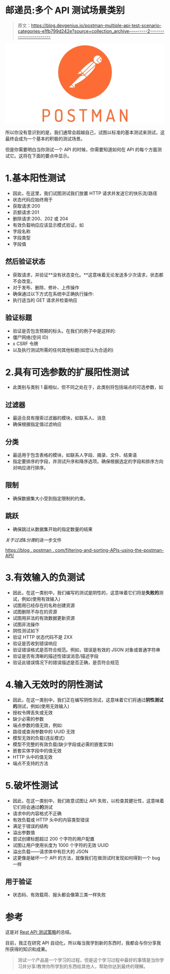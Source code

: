 # 邮递员:多个 API 测试场景类别

> 原文：<https://blog.devgenius.io/postman-multiple-api-test-scenario-categories-e1fb799d242e?source=collection_archive---------2----------------------->

![](img/5a35041259233cbed266d89a6de2589e.png)

所以你没有意识到的是，我们通常会超越自己，试图以标准的基本测试来测试，这最终会成为一个基本的积极的测试场景。

但是你需要明白当你测试一个 API 的时候，你需要知道如何在 API 的每个方面测试它。这将在下面的要点中显示。

# 1.基本阳性测试

*   因此，在这里，我们试图测试我们放置 HTTP 请求并发送它的快乐流/路径
*   状态代码应始终用于
*   获取请求:200
*   员额请求:201
*   删除请求:200、202 或 204
*   有效负载响应应该显示模式验证，如
*   字段名称
*   字段类型
*   字段值

## 然后验证状态

*   获取请求，并验证**没有状态变化。**这意味着无论发送多少次请求，状态都不会改变。
*   对于发布、删除、修补、上传操作
*   确保通过以下方式在系统中正确执行操作:
*   执行适当的 GET 请求并检查响应

## 验证标题

*   验证是否包含预期的标头。在我们的例子中是这样的:
*   僵尸网络(空间 ID)
*   x CSRF 令牌
*   以及执行测试所需的任何其他标题(如您认为合适的)

# 2.具有可选参数的扩展阳性测试

*   此类别与类别 1 最相似，但不同之处在于，此类别将包括端点的可选参数，如

## 过滤器

*   最适合具有搜索过滤器的模块，如联系人、消息
*   确保根据指定值过滤响应

## 分类

*   最适用于包含表格的模块，如联系人字段、摘录、文件、结束语
*   指定要排序的字段，并测试升序和降序选项。确保根据选定的字段和排序方向对响应进行排序。

## 限制

*   确保数据集大小受到指定限制的约束。

## 跳跃

*   确保跳过从数据集开始的指定数量的结果

*关于过滤&分类*的进一步文件

[https://blog . postman . com/filtering-and-sorting-APIs-using-the-postman-API/](https://blog.postman.com/filtering-and-sorting-apis-using-the-postman-api/)

# 3.有效输入的负测试

*   因此，在这一类别中，我们编写的测试是阴性的，这意味着它们将是**失败的**测试，例如(使用有效输入)
*   试图用已经存在的名称创建资源
*   试图删除不存在的资源
*   试图用非法的有效数据更新资源
*   试图非法操作
*   阴性测试如下
*   验证 HTTP 状态代码不是 2XX
*   验证是否收到错误响应
*   验证错误格式是否符合规范。例如，错误是有效的 JSON 对象或普通字符串
*   验证是否有清晰的描述性错误消息/描述字段
*   验证此错误情况下的错误描述是否正确，是否符合规范

# 4.输入无效时的阴性测试

*   因此，在这一类别中，我们正在编写阴性测试，这意味着它们将通过**阴性测试的**测试，例如(使用无效输入)
*   授权令牌丢失或无效
*   缺少必需的参数
*   端点参数的值无效，例如:
*   路径或查询参数中的 UUID 无效
*   模型无效的负载(违反模式)
*   模型不完整的有效负载(缺少字段或必需的嵌套实体)
*   嵌套实体字段中的值无效
*   HTTP 头中的值无效
*   端点不支持的方法

# 5.破坏性测试

*   因此，在这一类别中，我们故意试图让 API 失败，以检查其健壮性，这意味着它们将会通过**的**测试
*   请求中的内容格式不正确
*   有效负载或 HTTP 头中的内容类型错误
*   满足于错误的结构
*   溢出参数值
*   尝试创建标题超过 200 个字符的用户配置
*   试图让用户使用长度为 1000 个字符的无效 UUID
*   溢出负载——请求体中有巨大的 JSON
*   这更像是破坏一个 API 的方法，就像我们在做测试时发现如何得到一个 bug 一样

## 用于验证

*   状态码、有效载荷、报头都会像第三类一样失败

# 参考

这是对 [Rest API 测试策略](https://www.sisense.com/blog/rest-api-testing-strategy-what-exactly-should-you-test/)的总结。

目前，我正在研究 API 自动化，所以每当我学到新的东西时，我都会与你分享我所获得的知识和成果。

> 测试一个产品是一个学习的过程，但是这个学习过程中最好的事情是当你学习并分享/教育你所学到的东西给其他人，帮助你达到最终的理解。
